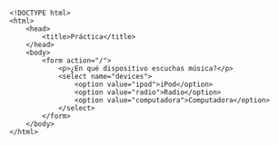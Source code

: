 <code>
&lt;!DOCTYPE html&gt;
&lt;html&gt;
    &lt;head&gt;
        &lt;title&gt;Práctica&lt;/title&gt;
    &lt;/head&gt;
    &lt;body&gt;
        &lt;form action="/"&gt;
            &lt;p&gt;¿En qué dispositivo escuchas música?&lt;/p&gt;
            &lt;select name="devices"&gt;
                &lt;option value="ipod"&gt;iPod&lt;/option&gt;
                &lt;option value="radio"&gt;Radio&lt;/option&gt;
                &lt;option value="computadora"&gt;Computadora&lt;/option&gt;
            &lt;/select&gt;
        &lt;/form&gt;
    &lt;/body&gt;
&lt;/html&gt;
</code>